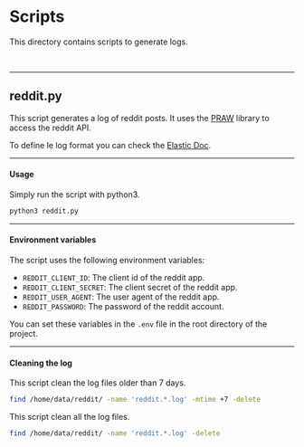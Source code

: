 # Scripts
This directory contains scripts to generate logs.

<br />

---

## reddit.py
This script generates a log of reddit posts. It uses the [PRAW](https://praw.readthedocs.io/en/latest/) library to access the reddit API.

To define le log format you can check the [Elastic Doc](https://www.elastic.co/guide/en/ecs-logging/python/current/installation.html).

---

#### Usage
Simply run the script with python3.
```bash
python3 reddit.py
```

---

#### Environment variables
The script uses the following environment variables:
- `REDDIT_CLIENT_ID`: The client id of the reddit app.
- `REDDIT_CLIENT_SECRET`: The client secret of the reddit app.
- `REDDIT_USER_AGENT`: The user agent of the reddit app.
- `REDDIT_PASSWORD`: The password of the reddit account.

You can set these variables in the `.env` file in the root directory of the project.

---

#### Cleaning the log
This script clean the log files older than 7 days.
```bash
find /home/data/reddit/ -name 'reddit.*.log' -mtime +7 -delete
```

This script clean all the log files.
```bash
find /home/data/reddit/ -name 'reddit.*.log' -delete
```